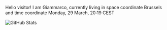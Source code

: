 Hello visitor! I am Giammarco, currently living in space coordinate Brussels and time coordinate Monday, 29 March, 20:19 CEST

![GitHub Stats](https://github-readme-stats.vercel.app/api?username=grcasanova)
